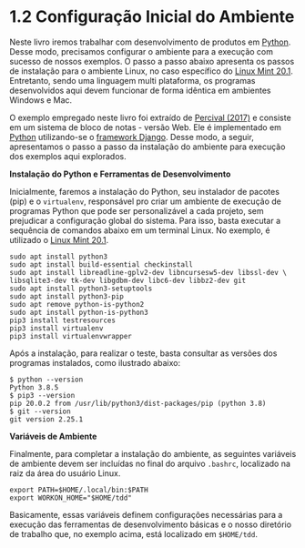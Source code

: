 # 1.2 Configuração Inicial do Ambiente

Neste livro iremos trabalhar com desenvolvimento de produtos em [Python](https://www.python.org/). Desse modo, precisamos configurar o ambiente para a execução com sucesso de nossos exemplos. O passo a passo abaixo apresenta os passos de instalação para o ambiente Linux, no caso específico do [Linux Mint 20.1](https://www.linuxmint.com/download.php). Entretanto, sendo uma linguagem multi plataforma, os programas desenvolvidos aqui devem funcionar de forma idêntica em ambientes Windows e Mac.

O exemplo empregado neste livro foi extraído de [Percival \(2017\)](https://novatec.com.br/livros/tdd-com-python/) e consiste em um sistema de bloco de notas - versão Web. Ele é implementado em [Python](https://www.python.org/) utilizando-se o [framework Django](https://www.djangoproject.com/). Desse modo, a seguir, apresentamos o passo a passo da instalação do ambiente para execução dos exemplos aqui explorados.

**Instalação do Python e Ferramentas de Desenvolvimento**

Inicialmente, faremos a instalação do Python, seu instalador de pacotes \(pip\) e o `virtualenv`, responsável pro criar um ambiente de execução de programas Python que pode ser personalizável a cada projeto, sem prejudicar a configuração global do sistema. Para isso, basta executar a sequência de comandos abaixo em um terminal Linux. No exemplo, é utilizado o [Linux Mint 20.1](https://www.linuxmint.com/download.php).

```text
sudo apt install python3
sudo apt install build-essential checkinstall
sudo apt install libreadline-gplv2-dev libncursesw5-dev libssl-dev \ 
libsqlite3-dev tk-dev libgdbm-dev libc6-dev libbz2-dev git
sudo apt install python3-setuptools
sudo apt install python3-pip
sudo apt remove python-is-python2
sudo apt install python-is-python3
pip3 install testresources
pip3 install virtualenv
pip3 install virtualenvwrapper
```

Após a instalação, para realizar o teste, basta consultar as versões dos programas instalados, como ilustrado abaixo:

```text
$ python --version
Python 3.8.5
$ pip3 --version
pip 20.0.2 from /usr/lib/python3/dist-packages/pip (python 3.8)
$ git --version
git version 2.25.1
```

**Variáveis de Ambiente**

Finalmente, para completar a instalação do ambiente, as seguintes variáveis de ambiente devem ser incluídas no final do arquivo `.bashrc`, localizado na raiz da área do usuário Linux.

```text
export PATH=$HOME/.local/bin:$PATH
export WORKON_HOME="$HOME/tdd"
```

Basicamente, essas variáveis definem configurações necessárias para a execução das ferramentas de desenvolvimento básicas e o nosso diretório de trabalho que, no exemplo acima, está localizado em `$HOME/tdd`.

